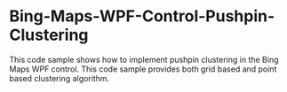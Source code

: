 # Bing-Maps-WPF-Control-Pushpin-Clustering
This code sample shows how to implement pushpin clustering in the Bing Maps WPF control. This code sample provides both grid based and point based clustering algorithm.
